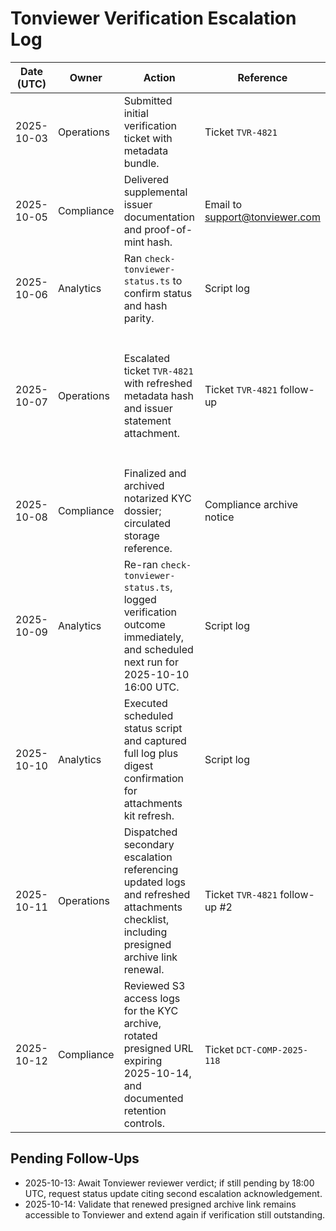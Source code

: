 # Tonviewer Verification Escalation Log

| Date (UTC) | Owner      | Action                                                                                                                                  | Reference                      | Outcome                                                                                                                                                                                                                                                                                  |
| ---------- | ---------- | --------------------------------------------------------------------------------------------------------------------------------------- | ------------------------------ | ---------------------------------------------------------------------------------------------------------------------------------------------------------------------------------------------------------------------------------------------------------------------------------------- |
| 2025-10-03 | Operations | Submitted initial verification ticket with metadata bundle.                                                                             | Ticket `TVR-4821`              | Acknowledged by Tonviewer support; verification pending.                                                                                                                                                                                                                                 |
| 2025-10-05 | Compliance | Delivered supplemental issuer documentation and proof-of-mint hash.                                                                     | Email to support@tonviewer.com | Awaiting confirmation that documents were received.                                                                                                                                                                                                                                      |
| 2025-10-06 | Analytics  | Ran `check-tonviewer-status.ts` to confirm status and hash parity.                                                                      | Script log                     | Jetton still unverified (`none`). Follow-up required.                                                                                                                                                                                                                                    |
| 2025-10-07 | Operations | Escalated ticket `TVR-4821` with refreshed metadata hash and issuer statement attachment.                                               | Ticket `TVR-4821` follow-up    | Tonviewer support acknowledged escalation and queued for reviewer assignment; completed attachments checklist (issuer PDF, metadata JSON + digest note, status script log, compliance archive link) with artifacts logged in `/docs/tonviewer/templates/tvr-4821-follow-up.md` guidance. |
| 2025-10-08 | Compliance | Finalized and archived notarized KYC dossier; circulated storage reference.                                                             | Compliance archive notice      | Stored at `s3://dynamic-compliance/kyc/dct/2025-10-08/` with access audit log updated and credentials rotation confirmed.                                                                                                                                                                |
| 2025-10-09 | Analytics  | Re-ran `check-tonviewer-status.ts`, logged verification outcome immediately, and scheduled next run for 2025-10-10 16:00 UTC.           | Script log                     | Verification flag remains `none`; follow-up run queued, verification journal timestamped 2025-10-09 16:02 UTC.                                                                                                                                                                           |
| 2025-10-10 | Analytics  | Executed scheduled status script and captured full log plus digest confirmation for attachments kit refresh.                            | Script log                     | Tonviewer verification flag still `none`; uploaded log to `s3://dynamic-compliance/kyc/dct/2025-10-08/logs/2025-10-10/` and noted next run for 2025-10-11 16:00 UTC.                                                                                                                     |
| 2025-10-11 | Operations | Dispatched secondary escalation referencing updated logs and refreshed attachments checklist, including presigned archive link renewal. | Ticket `TVR-4821` follow-up #2 | Tonviewer acknowledged receipt; escalation tracker updated with new reviewer ETA (48 hours).                                                                                                                                                                                             |
| 2025-10-12 | Compliance | Reviewed S3 access logs for the KYC archive, rotated presigned URL expiring 2025-10-14, and documented retention controls.              | Ticket `DCT-COMP-2025-118`     | No anomalous access detected; new link shared with Operations and captured in escalation evidence pack.                                                                                                                                                                                  |

## Pending Follow-Ups

- 2025-10-13: Await Tonviewer reviewer verdict; if still pending by 18:00 UTC,
  request status update citing second escalation acknowledgement.
- 2025-10-14: Validate that renewed presigned archive link remains accessible to
  Tonviewer and extend again if verification still outstanding.
